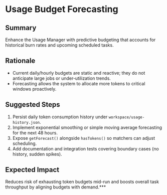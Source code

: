 # Usage Budget Forecasting

## Summary

Enhance the Usage Manager with predictive budgeting that accounts for historical burn rates and upcoming scheduled tasks.

## Rationale

- Current daily/hourly budgets are static and reactive; they do not anticipate large jobs or under-utilization trends.
- Forecasting allows the system to allocate more tokens to critical windows proactively.

## Suggested Steps

1. Persist daily token consumption history under `workspace/usage-history.json`.
2. Implement exponential smoothing or simple moving average forecasting for the next 48 hours.
3. Expose `getForecast()` alongside `hasTokens()` so matchers can adjust scheduling.
4. Add documentation and integration tests covering boundary cases (no history, sudden spikes).

## Expected Impact

Reduces risk of exhausting token budgets mid-run and boosts overall task throughput by aligning budgets with demand.\*\*\*
